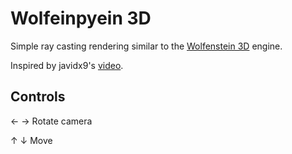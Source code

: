 # Wolfeinpyein 3D

Simple ray casting rendering similar to the [Wolfenstein 3D](https://en.wikipedia.org/wiki/Wolfenstein_3D) engine.

Inspired by javidx9's [video](https://youtu.be/xW8skO7MFYw).

## Controls

&larr; &rarr; Rotate camera

&uarr; &darr; Move
